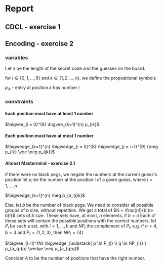 # Report

## CDCL - exercise 1
<!-- ![cdcl-1](../images/cdcl-1.jpg) -->
<!-- ![cdcl-2](../images/cdcl-2.jpg) -->

## Encoding - exercise 2

### variables
Let $n$ be the length of the secret code and the guesses on the board.

for $i \in \{0, 1,..., 9\}$ and $k \in \{1, 2,..., n\}$, we define the propositional symbols

$p_{ik}$ - entry at position $k$ has number $i$

### constraints

#### Each position must have at least 1 number

$\bigvee_{i = 0}^{9} \bigvee_{k=1}^{n} p_{ik}$ 

#### Each position must have at most 1 number

$\bigwedge_{k=1}^{n} \bigwedge_{i = 0}^{8} \bigwedge_{j = i+1}^{9} (\neg p_{ik} \vee \neg p_{jk})$ 

#### Almost Mastermind - exercise 2.1

if there were no black pegs, we negate the numbers at the current guess's position
let $a_i$ be the number at the position $i$ of a given guess, where $i = 1, ..., n$

$\bigwedge_{k=1}^{n} \neg p_{a_{i}k}$

Else, let $b$ be the number of black pegs. We need to consider all possible groups of $b$ size, without repetition.
We get a total of $N = \frac{n!}{b!(n-b)!}$ sets of $b$ size. These sets have, at most, $n$ elements, if $b = n$
Each of these sets will contain the possible positions with the correct numbers.
let $P_{l}$ be such a set, with $l = 1, ..., b$ and $NP_{l}$ the complement of $P_{l}$. e.g. if $n = 4$, $b=3$ and $P_{1} = \{1, 2, 3\}$, 
then $NP_{1} = \{4\}$


$\bigvee_{l=1}^{N} \bigwedge_{\substack{  p \in P_{l}  \\ q \in NP_{l}} } p_{a_{p}p} \wedge \neg p_{a_{q}q}$

Consider $A$ to be the number of positions that have the right number.